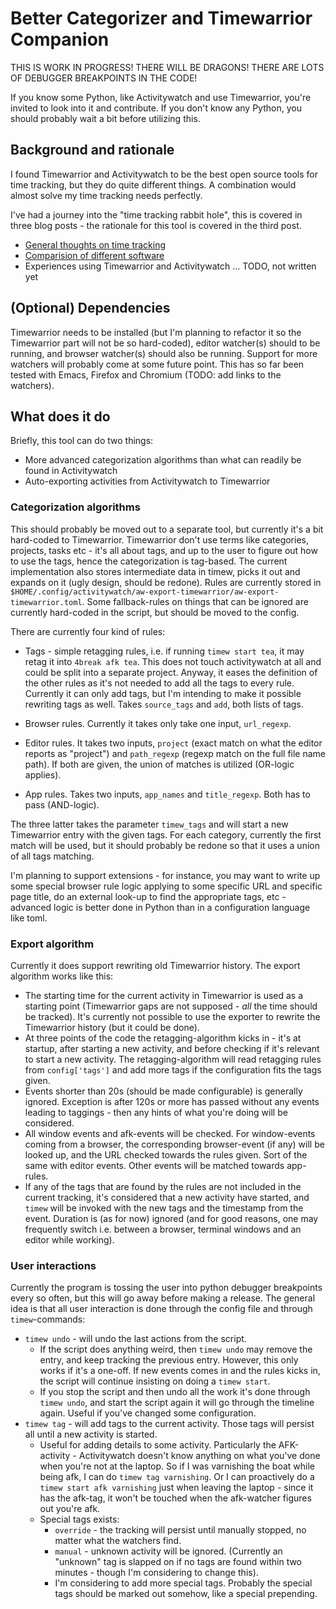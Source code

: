 # Better Categorizer and Timewarrior Companion

THIS IS WORK IN PROGRESS!  THERE WILL BE DRAGONS!  THERE ARE LOTS OF DEBUGGER BREAKPOINTS IN THE CODE!

If you know some Python, like Activitywatch and use Timewarrior, you're invited to look into it and contribute.  If you don't know any Python, you should probably wait a bit before utilizing this.

## Background and rationale

I found Timewarrior and Activitywatch to be the best open source tools for time tracking, but they do quite different things.  A combination would almost solve my time tracking needs perfectly.

I've had a journey into the "time tracking rabbit hole", this is covered in three blog posts - the rationale for this tool is covered in the third post.

* [General thoughts on time tracking](https://www.redpill-linpro.com/techblog/2025/05/13/time-tracking-thoughts.html)
* [Comparision of different software](https://www.redpill-linpro.com/techblog/2025/05/22/time-tracking-software.html)
* Experiences using Timewarrior and Activitywatch ... TODO, not written yet

## (Optional) Dependencies

Timewarrior needs to be installed (but I'm planning to refactor it so the Timewarrior part will not be so hard-coded), editor watcher(s) should to be running, and browser watcher(s) should also be running.  Support for more watchers will probably come at some future point. This has so far been tested with Emacs, Firefox and Chromium (TODO: add links to the watchers).

## What does it do

Briefly, this tool can do two things:

* More advanced categorization algorithms than what can readily be found in Activitywatch
* Auto-exporting activities from Activitywatch to Timewarrior

### Categorization algorithms

This should probably be moved out to a separate tool, but currently it's a bit hard-coded to Timewarrior.  Timewarrior don't use terms like categories, projects, tasks etc - it's all about tags, and up to the user to figure out how to use the tags, hence the categorization is tag-based.  The current implementation also stores intermediate data in timew, picks it out and expands on it (ugly design, should be redone).  Rules are currently stored in `$HOME/.config/activitywatch/aw-export-timewarrior/aw-export-timewarrior.toml`.  Some fallback-rules on things that can be ignored are currently hard-coded in the script, but should be moved to the config.

There are currently four kind of rules:

* Tags - simple retagging rules, i.e. if running `timew start tea`, it may retag it into `4break afk tea`.  This does not touch activitywatch at all and could be split into a separate project.  Anyway, it eases the definition of the other rules as it's not needed to add all the tags to every rule.  Currently it can only add tags, but I'm intending to make it possible rewriting tags as well.  Takes `source_tags` and `add`, both lists of tags.

* Browser rules.  Currently it takes only take one input, `url_regexp`.

* Editor rules.  It takes two inputs, `project` (exact match on what the editor reports as "project") and `path_regexp` (regexp match on the full file name path).  If both are given, the union of matches is utilized (OR-logic applies).

* App rules.  Takes two inputs, `app_names` and `title_regexp`.  Both has to pass (AND-logic).

The three latter takes the parameter `timew_tags` and will start a new Timewarrior entry with the given tags.  For each category, currently the first match will be used, but it should probably be redone so that it uses a union of all tags matching.

I'm planning to support extensions - for instance, you may want to write up some special browser rule logic applying to some specific URL and specific page title, do an external look-up to find the appropriate tags, etc - advanced logic is better done in Python than in a configuration language like toml.

### Export algorithm

Currently it does support rewriting old Timewarrior history.  The export algorithm works like this:

* The starting time for the current activity in Timewarrior is used as a starting point (Timewarrior gaps are not supposed - *all* the time should be tracked).  It's currently not possible to use the exporter to rewrite the Timewarrior history (but it could be done).
* At three points of the code the retagging-algorithm kicks in - it's at startup, after starting a new activity, and before checking if it's relevant to start a new activity.  The retagging-algorithm will read retagging rules from `config['tags']` and add more tags if the configuration fits the tags given.
* Events shorter than 20s (should be made configurable) is generally ignored.  Exception is after 120s or more has passed without any events leading to taggings - then any hints of what you're doing will be considered. 
* All window events and afk-events will be checked.  For window-events coming from a browser, the corresponding browser-event (if any) will be looked up, and the URL checked towards the rules given.  Sort of the same with editor events.  Other events will be matched towards app-rules.
* If any of the tags that are found by the rules are not included in the current tracking, it's considered that a new activity have started, and `timew` will be invoked with the new tags and the timestamp from the event.  Duration is (as for now) ignored (and for good reasons, one may frequently switch i.e. between a browser, terminal windows and an editor while working).

### User interactions

Currently the program is tossing the user into python debugger breakpoints every so often, but this will go away before making a release.  The general idea is that all user interaction is done through the config file and through `timew`-commands:

* `timew undo` - will undo the last actions from the script.
  * If the script does anything weird, then `timew undo` may remove the entry, and keep tracking the previous entry.  However, this only works if it's a one-off.  If new events comes in and the rules kicks in, the script will continue insisting on doing a `timew start`.
  * If you stop the script and then undo all the work it's done through `timew undo`, and start the script again it will go through the timeline again.  Useful if you've changed some configuration.
* `timew tag` - will add tags to the current activity. Those tags will persist all until a new activity is started.
  * Useful for adding details to some activity.  Particularly the AFK-activity - Activitywatch doesn't know anything on what you've done when you're not at the laptop.  So if I was varnishing the boat while being afk, I can do `timew tag varnishing`.  Or I can proactively do a `timew start afk varnishing` just when leaving the laptop - since it has the afk-tag, it won't be touched when the afk-watcher figures out you're afk.
  * Special tags exists:
    * `override` - the tracking will persist until manually stopped, no matter what the watchers find.
	* `manual` - unknown activity will be ignored.  (Currently an "unknown" tag is slapped on if no tags are found within two minutes - though I'm considering to change this).
	* I'm considering to add more special tags.  Probably the special tags should be marked out somehow, like a special prepending.

